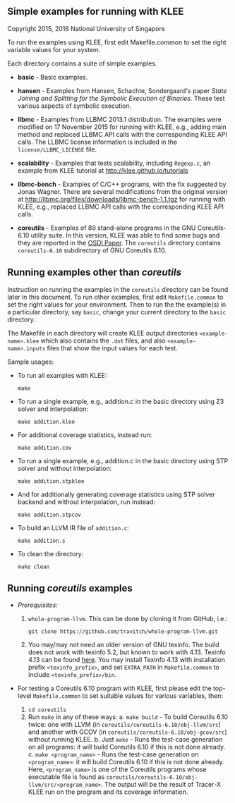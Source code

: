 Simple examples for running with KLEE
-------------------------------------

Copyright 2015, 2016 National University of Singapore

To run the examples using KLEE, first edit Makefile.common to set the
right variable values for your system.

Each directory contains a suite of simple examples.

- **basic**  - Basic examples.

- **hansen** - Examples from Hansen, Schachte, Sondergaard's paper *State Joining and Splitting for the Symbolic Execution of Binaries.* These test various aspects of symbolic execution.

- **llbmc** - Examples from LLBMC 2013.1 distribution. The examples were modified on 17 November 2015 for running with KLEE, e.g., adding main method and replaced LLBMC API calls with the corresponding KLEE API calls. The LLBMC license information is included in the `license/LLBMC_LICENSE` file.

- **scalability** - Examples that tests scalability, including `Regexp.c`, an example from KLEE tutorial at http://klee.github.io/tutorials

- **llbmc-bench** - Examples of C/C++ programs, with the fix suggested by Jonas Wagner. There are several modifications from the original version at http://llbmc.org/files/downloads/llbmc-bench-1.1.tgz for running with KLEE, e.g., replaced LLBMC API calls with the corresponding KLEE API calls.

- **coreutils** - Examples of 89 stand-alone programs in the GNU Coreutils-6.10 utility suite. In this version, KLEE was able to find some bugs and they are reported in the [OSDI Paper](https://www.doc.ic.ac.uk/~cristic/papers/klee-osdi-08.pdf). The `coreutils` directory contains `coreutils-6.10` subdirectory of GNU Coreutils 6.10.

Running examples other than *coreutils*
---------------------------------------

Instruction on running the examples in the `coreutils` directory can be found later in this document. To run other examples, first edit `Makefile.common` to set the right values for your environment. Then to run the the example(s) in a particular directory, say `basic`, change your current directory to the `basic` directory.

The Makefile in each directory will create KLEE output directories `<example-name>.klee` which also contains the `.dot` files, and also `<example-name>.inputs` files that show the input values for each test.

Sample usages:
- To run all examples with KLEE:

  `make`

- To run a single example, e.g., addition.c in the basic directory using Z3 solver and interpolation:

  `make addition.klee`

- For additional coverage statistics, instead run:

  `make addition.cov`

- To run a single example, e.g., addition.c in the basic directory using STP solver and without interpolation:

  `make addition.stpklee`

- And for additionally generating coverage statistics using STP solver backend and without interpolation, run instead:

  `make addition.stpcov`

- To build an LLVM IR file of `addition.c`:

  `make addition.s`

- To clean the directory:

  `make clean`

Running *coreutils* examples
----------------------------

- *Prerequisites:* 
   1. `whole-program-llvm`. This can be done by cloning it from GitHub, i.e.:
     
      `git clone https://github.com/travitch/whole-program-llvm.git`

   2. You may/may not need an older version of GNU texinfo. The build does not work with texinfo 5.2, but known to work with 4.13. Texinfo 4.13 can be found [here](http://ftp.gnu.org/gnu/texinfo/texinfo-4.13.tar.gz). You may install Texinfo 4.13 with installation prefix `<texinfo_prefix>`, and set `EXTRA_PATH` in `Makefile.common` to include `<texinfo_prefix>/bin`.

- For testing a Coreutils 6.10 program with KLEE, first please edit the top-level `Makefile.common` to set suitable values for various variables, then:
   1. `cd coreutils`
   2. Run `make` in any of these ways:
       a. `make build` - To build Coreutils 6.10 twice: one with LLVM (in `coreutils/coreutils-6.10/obj-llvm/src`) and another with GCOV (in `coreutils/coreutils-6.10/obj-gcov/src`) without running KLEE.
       b. Just `make` - Runs the test-case generation on all programs: it will build Coreutils 6.10 if this is not done already.
       c. `make <program_name>` - Runs the test-case generation on `<program_name>`: it will build Coreutils 6.10 if this is not done already. Here, `<program_name>` is one of the Coreutils programs whose executable file is found as `coreutils/coreutils-6.10/obj-llvm/src/<program_name>`. The output will be the result of Tracer-X KLEE run on the program and its coverage information.
